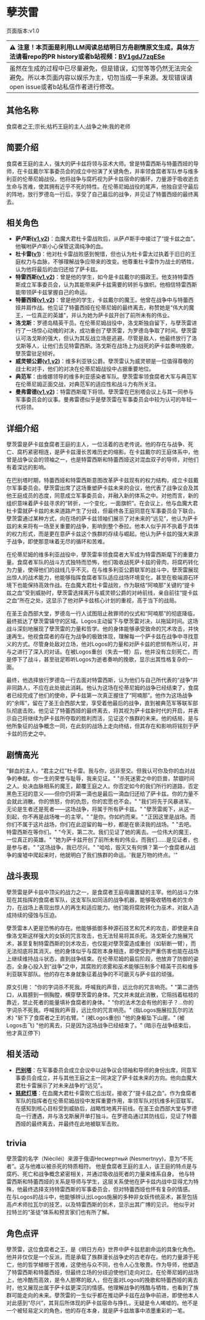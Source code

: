 # 孽茨雷
页面版本:v1.0
 

| :warning: 注意！本页面是利用LLM阅读总结明日方舟剧情原文生成，具体方法请看repo的PR history或者b站视频：[BV1gdJ7zqESe](https://www.bilibili.com/video/BV1gdJ7zqESe/)         |
|:----------------------------|
| 虽然在生成的过程中已尽量避免，但是错误，幻觉等等仍然无法完全避免。所以本页面内容以娱乐为主，切勿当成一手来源。发现错误请open issue或者b站私信作者进行修改。|



## 其他名称
食腐者之王;宗长;枯朽王庭的主人;战争之神;我的老师
## 简要介绍
食腐者王庭的主人，强大的萨卡兹将领与巫术大师。曾是特雷西斯与特蕾西娅的导师，在卡兹戴尔军事委员会的成立中扮演了关键角色，并率领食腐者军队参与维多利亚的伦蒂尼姆战役。他将战争与腐朽视为萨卡兹宿命的循环，力量源于吸收逝去生命与苦难，使其拥有近乎不死的特性。在伦蒂尼姆战役的尾声，他独自坚守最后的阵地，放行罗德岛一行后，享受了自己最后的战争，并见证了特蕾西娅的最终离去。
## 相关角色
-   **萨卢斯([v1](extended_char_sa_lu_si.md),[v2](../char_v3/extended_char_sa_lu_si.md))**：血魔大君杜卡雷战败后，从萨卢斯手中接过了“提卡兹之血”。他嘱咐萨卢斯小心保管这滴纯净的血。
-   **杜卡雷([v1](extended_char_du_ka_lei.md))**：他对杜卡雷战败感到惋惜，但也认为杜卡雷太过执着于旧日的王庭权力与血脉，不够理解战争应带来的改变。他尊重杜卡雷作为战士的牺牲，认为他将最后的血归还给了萨卡兹。
-   **特雷西斯([v1](extended_char_te_lei_xi_si.md),[v2](../char_v3/extended_char_te_lei_xi_si.md))**：曾是他的学生，如今是卡兹戴尔的摄政王。他支持特雷西斯成立军事委员会，认为其能带来萨卡兹需要的转折与旗帜。他相信特雷西斯能带领萨卡兹掌握自己的命运。
-   **特蕾西娅([v1](extended_char_te_lei_xi_ya.md),[v2](../char_v3/extended_char_te_lei_xi_ya.md))**：曾是他的学生，卡兹戴尔的魔王。他曾在战争中与特蕾西娅并肩作战。他见证了特蕾西娅在伦蒂尼姆的最终离去，称赞她是“伟大的魔王，一位真正的英雄”，并认为她为萨卡兹开创了前所未有的伟业。
-   **洛戈斯**：罗德岛精英干员。在伦蒂尼姆战役中，洛戈斯独自留下，与孽茨雷进行了一场惊心动魄的对决，成功重创了孽茨雷，为罗德岛争取了时间。孽茨雷认可洛戈斯的强大，但认为其反战立场是逃避。尽管是敌人，他最终放行了洛戈斯等人，让他们去见特雷西斯。洛戈斯在战场上为战死的萨卡兹奏响挽歌，孽茨雷驻足倾听。
-   **威灵顿公爵([v1](extended_char_wei_ling_dun_gong_jue.md),[v2](../char_v3/extended_char_wei_ling_dun_gong_jue.md))**：维多利亚铁公爵。孽茨雷认为威灵顿是一位值得尊敬的战士和对手，他们的对决在伦蒂尼姆战役中占据重要地位。
-   **典范军**：由维娜领导的维多利亚感染者军队。孽茨雷率领食腐者大军与典范军在伦蒂尼姆正面交战，对典范军的适应性和战斗力有所关注。
-   **曼弗雷德([v1](extended_char_man_fu_lei_de.md),[v2](../char_v3/extended_char_man_fu_lei_de.md))**：特雷西斯麾下将领。孽茨雷在巴别塔会议上与其一同参与军事委员会的议事。曼弗雷德似乎是孽茨雷在军事委员会中较为认可的年轻一代将领。
## 详细介绍
孽茨雷是萨卡兹食腐者王庭的主人，一位活着的古老传说。他的存在与战争、死亡、腐朽紧密相连，是萨卡兹漫长苦难历史的缩影。在卡兹戴尔的王庭体系中，他曾是战争议会的领袖之一，也是特雷西斯和特蕾西娅这对混血双子的导师，对他们有着深远的影响。

在巴别塔时期，特蕾西娅和特雷西斯意图改革萨卡兹现有的权力结构，成立卡兹戴尔军事委员会。孽茨雷出席了这场重塑萨卡兹未来的会议，他代表了战争议会及其他王庭成员的态度，同意成立军事委员会，并融入新的体系之中。对他而言，新的组织意味着萨卡兹寻求的“转折，一个变化，一面旗帜”。在会议上，他与血魔大君杜卡雷就萨卡兹的未来道路产生了分歧，但最终各王庭同意在军事委员会下联合。孽茨雷通过某种方式，向在场的萨卡兹领袖们展示了对未来的“远见”，他认为萨卡兹的未来将有一场至关重要的战争，影响到整个泰拉。他本人似乎并不执着于具体的权力形式，而是更在意萨卡兹这个族群的存续与崛起。他认为萨卡兹的强大来源于战争，即使那意味着无尽的循环和苦难。

在伦蒂尼姆的维多利亚战役中，孽茨雷率领食腐者大军成为特雷西斯麾下的重要力量。食腐者军队的战斗方式独特而恐怖，他们吸收战死萨卡兹的骨肉，将腐朽转化为力量，使得他们的战线几乎不灭。在与维多利亚公爵联军的战斗中，孽茨雷展现出惊人的战术能力，他能够指挥食腐者军队适应战场环境变化，甚至在极端源石环境下也能保持高效作战。在血魔大君杜卡雷战败，作为联结“阿喃那”关键的“提卡兹之血”受到威胁时，孽茨雷选择离开与威灵顿公爵的对峙前线，亲自前往“提卡兹之血”所在之处，这显示了他对萨卡兹核心计划的重视，高于当下的战局。

在圣王会西部大堂，罗德岛一行人试图阻止赦罪师的仪式和“阿喃那”的彻底降临，最终抵达了孽茨雷镇守的区域。Logos主动留下与孽茨雷对决，以拖延时间。这场战斗深刻地展现了孽茨雷的力量和哲学。他的身体能够承受致命的咒术攻击，并快速再生。他视食腐者的存在为战争的极致体现，理解每一个萨卡兹在战争中寻找意义的方式。尽管身处敌对立场，他对Logos的力量和对萨卡兹的悲悯有所认可，并与之进行了深入的对话。在被Logos重创（失去一臂）后，他并没有立刻死亡，而是停下了战斗，甚至驻足聆听Logos为逝者奏响的挽歌，显示出其性格复杂的一面。

最终，他选择放行罗德岛一行去面对特雷西斯，认为他们与自己所代表的“战争”并非同路人，不应在此处彼此消耗。他认为这场在伦蒂尼姆的战争已经结束了，食腐者已经完成了他们的使命，萨卡兹第一次真正握住了“阿喃那”。他作为这场战争的“余晖”，留在了圣王会西部大堂，享受着他最后的战争，直到被典范军等联军部队彻底击败。他见证了特蕾西娅的最终离去，将其视为萨卡兹新时代的开启，并表示自己将继续为萨卡兹所夺取的胜利而活，见证这个族群的未来。他的结局，是与他所象征的战争概念一同，在此刻的战场上走向终结，但其存在和影响将铭刻于萨卡兹的历史之中。
## 剧情高光
"鲜血的主人，“君主之红”杜卡雷。我与你，远非至交。但我认可你及你的血对战争的奉献。你一生的荣誉与耻辱，我来见证。"
"杀死迷雾之中的巨兽，禁锢时间之人。处决血脉相系的魔王，颠覆王庭之人。你否定如今的我们所行的道路，否定黑色王冠的意义——但你仍将第一滴也是最后一滴血归还给了萨卡兹。你的力量不会就此消散。你的愤怒，你的仇怨，你的宏愿也不会。"
"我们将先于风暴进军。无论是生者还是死者——这场战争，将属于所有萨卡兹。"
"孽茨雷阁下，从这一刻起，你不再是战场唯一的主宰。"
"是你。你如约而来。"
"正因这里是战场。而你们不属于这片战场，你们在此逗留的每一秒，都是在亵渎我的战场。"
"去吧。特雷西斯在等你们。"
"今天，第二次。我们见证了她的离去。一位伟大的魔王，一位真正的英雄。"
"她为萨卡兹开创了前所未有的伟业。而我们......是见证者，也是参与者。"
"这场战争，我已尽兴。"
"哈哈，毁灭又有何惧？第一个食腐者从战争的废墟中爬起来时，他就明白了我们族群的命运。'我是万物的终点。'"
## 战斗表现
孽茨雷是萨卡兹中顶尖的战力之一，是食腐者王庭毋庸置疑的主宰。他的战斗力体现在其指挥的食腐者军队，这支军队如同活的战争机器，能够吸收牺牲者的生命力，在战场上表现出惊人的再生和适应能力。他们能将腐败转化为巫术，对敌人造成持续的侵蚀与压迫。

孽茨雷本人更是恐怖的存在。他能够抵御多种源石技艺和咒术的攻击，即使是来自像洛戈斯这样强大的女妖的咒言攻击，也无法轻易将其杀死。洛戈斯全力施展咒术，甚至复制特雷西斯的剑术攻击，也仅能对孽茨雷造成重创（如斩断一臂），而无法彻底将其消灭。他的身体似乎与腐败本身相连，即使受到严重伤害也能在战场上继续维持战斗状态，直到战争结束。在伦蒂尼姆的最后阶段，他放弃了防御的姿态，全身心投入到“战争”之中，其腐败的浓雾和巫术能够压制多个精英干员和维多利亚联军部队。他的存在本身就象征着战争的不可磨灭与萨卡兹的顽强。

原文引用：
"你的字词杀不死我。呼喊我的声音，远比你的咒言响亮。"
"第二道伤口，从肩膀到一侧胸膛，横穿孽茨雷的身体。咒文并未就此消散，它阻挡着枯枝的靠近，禁止死者的能量填补食腐者的身体。"
"你的法术怎会有他的影子？...你的字词杀不死我。呼喊我的声音，远比你的咒言响亮。" (指Logos施展拉瓦尔的法术)
"斩下了食腐者之王的右臂。" (被Logos重创)
"他的身躯坠下山崖。" (被Logos击飞)
"他的离去，只是因为这场战争已经结束了。" (暗示在战争结束后，他才真正停下)
## 相关活动
-   **[巴别塔](../stories/act33side.md)**：在军事委员会成立会议中以战争议会领袖和导师的身份出席，同意军事委员会成立，并与其他王庭之主一同决定了萨卡兹未来的方向。他向血魔大君杜卡雷展示了对未来战争的“远见”。
-   **[慈悲灯塔](../stories/main_14.md)**：在血魔大君杜卡雷败亡后出现，接收了“提卡兹之血”。作为食腐者军队的指挥者在伦蒂尼姆战役中发挥重要作用，率领军队对抗维多利亚联军。在感知到核心目标受到威胁后，战略性地离开前线。在圣王会西部大堂与罗德岛一行遭遇，并与洛戈斯展开单打独斗。在罗德岛通过其防线后，见证了特蕾西娅的最终离去，并最终在此地被联军击败。
## trivia
孽茨雷的名字（Niècíléi）来源于俄语Несмертный (Nesmertnyy)，意为“不死者”。这与他难以被杀死的特质相符。
他是食腐者王庭的主人，该王庭的特点是与腐朽、死亡和战争概念紧密相关，并通过吸收战死者的力量来维系自身。
他与特雷西斯和特蕾西娅的关系是导师与学生，这层关系使他在萨卡兹内战中显得尤为特殊，他最终选择支持特雷西斯的军事委员会，但对特蕾西娅也怀有复杂的情感。
在与Logos的战斗中，他能够辨认出Logos施展的多种非女妖传统巫术，甚至包括高卢术师拉瓦尔的技艺，以及特雷西斯的剑术，显示出其广博的见识。
他似乎对拉特兰的“圣徒”体系和预言家们也有所了解。
## 角色点评
孽茨雷，这位食腐者之王，是《明日方舟》世界中萨卡兹悲剧命运的具象化角色。他并非仅仅是一个反派，而是承载了族群漫长战争史的古老存在。他的力量源于死亡，他的哲学植根于苦难，这使他与众不同，也令人心生敬畏。作为导师，他塑造了特雷西斯和特蕾西娅，但最终立场的分歧迫使他们走向对立。在伦蒂尼姆的战场上，他冷酷而高效，是令人胆寒的敌人，但在面对Logos的挽歌和特蕾西娅的离去时，他又展现出属于萨卡兹更深沉的情感。他理解战争的残酷与牺牲，也看到了族群可能走向的未来。孽茨雷的一生似乎都在推动萨卡兹在战争中前进，即使他本人对此感到“尽兴”，其背后所体现的萨卡兹宿命与挣扎，无疑是令人唏嘘的。他不是一个被轻易定义的角色，他的存在本身，就是萨卡兹故事中浓墨重彩的一笔。
